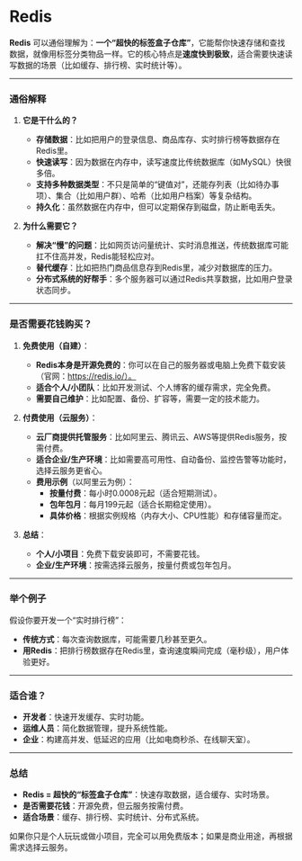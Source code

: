 # Redis

**Redis** 可以通俗理解为：**一个“超快的标签盒子仓库”**，它能帮你快速存储和查找数据，就像用标签分类物品一样。它的核心特点是**速度快到极致**，适合需要快速读写数据的场景（比如缓存、排行榜、实时统计等）。

---

### **通俗解释**
1. **它是干什么的？**
   - **存储数据**：比如把用户的登录信息、商品库存、实时排行榜等数据存在Redis里。
   - **快速读写**：因为数据在内存中，读写速度比传统数据库（如MySQL）快很多倍。
   - **支持多种数据类型**：不只是简单的“键值对”，还能存列表（比如待办事项）、集合（比如用户群）、哈希（比如用户档案）等复杂结构。
   - **持久化**：虽然数据在内存中，但可以定期保存到磁盘，防止断电丢失。

2. **为什么需要它？**
   - **解决“慢”的问题**：比如网页访问量统计、实时消息推送，传统数据库可能扛不住高并发，Redis能轻松应对。
   - **替代缓存**：比如把热门商品信息存到Redis里，减少对数据库的压力。
   - **分布式系统的好帮手**：多个服务器可以通过Redis共享数据，比如用户登录状态同步。

---

### **是否需要花钱购买？**
1. **免费使用（自建）**：
   - **Redis本身是开源免费的**：你可以在自己的服务器或电脑上免费下载安装（官网：https://redis.io/）。
   - **适合个人/小团队**：比如开发测试、个人博客的缓存需求，完全免费。
   - **需要自己维护**：比如配置、备份、扩容等，需要一定的技术能力。

2. **付费使用（云服务）**：
   - **云厂商提供托管服务**：比如阿里云、腾讯云、AWS等提供Redis服务，按需付费。
   - **适合企业/生产环境**：比如需要高可用性、自动备份、监控告警等功能时，选择云服务更省心。
   - **费用示例**（以阿里云为例）：
     - **按量付费**：每小时0.0008元起（适合短期测试）。
     - **包年包月**：每月199元起（适合长期稳定使用）。
     - **具体价格**：根据实例规格（内存大小、CPU性能）和存储容量而定。

3. **总结**：
   - **个人/小项目**：免费下载安装即可，不需要花钱。
   - **企业/生产环境**：按需选择云服务，按量付费或包年包月。

---

### **举个例子**
假设你要开发一个“实时排行榜”：
- **传统方式**：每次查询数据库，可能需要几秒甚至更久。
- **用Redis**：把排行榜数据存在Redis里，查询速度瞬间完成（毫秒级），用户体验更好。

---

### **适合谁？**
- **开发者**：快速开发缓存、实时功能。
- **运维人员**：简化数据管理，提升系统性能。
- **企业**：构建高并发、低延迟的应用（比如电商秒杀、在线聊天室）。

---

### **总结**
- **Redis = 超快的“标签盒子仓库”**：快速存取数据，适合缓存、实时场景。
- **是否需要花钱**：开源免费，但云服务按需付费。
- **适合场景**：缓存、排行榜、实时统计、分布式系统。

如果你只是个人玩玩或做小项目，完全可以用免费版本；如果是商业用途，再根据需求选择云服务。